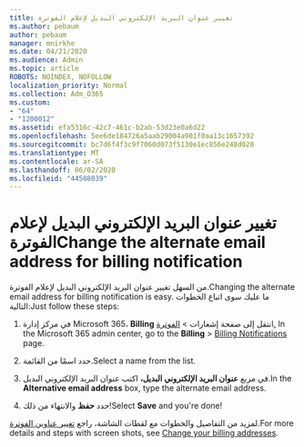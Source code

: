 ```yaml
---
title: تغيير عنوان البريد الإلكتروني البديل لإعلام الفوترة
ms.author: pebaum
author: pebaum
manager: mnirkhe
ms.date: 04/21/2020
ms.audience: Admin
ms.topic: article
ROBOTS: NOINDEX, NOFOLLOW
localization_priority: Normal
ms.collection: Adm_O365
ms.custom:
- "64"
- "1200012"
ms.assetid: efa5316c-42c7-461c-b2ab-53d23e0a6d22
ms.openlocfilehash: 5ee6de184726a5aab29004a901f0aa13c1657392
ms.sourcegitcommit: bc7d6f4f3c9f7060d073f5130e1ec856e248d020
ms.translationtype: MT
ms.contentlocale: ar-SA
ms.lasthandoff: 06/02/2020
ms.locfileid: "44508039"
---
```

# <a name="change-the-alternate-email-address-for-billing-notification"></a><span data-ttu-id="fb1e3-102">تغيير عنوان البريد الإلكتروني البديل لإعلام الفوترة</span><span class="sxs-lookup"><span data-stu-id="fb1e3-102">Change the alternate email address for billing notification</span></span>

<span data-ttu-id="fb1e3-103">من السهل تغيير عنوان البريد الإلكتروني البديل لإعلام الفوترة.</span><span class="sxs-lookup"><span data-stu-id="fb1e3-103">Changing the alternate email address for billing notification is easy.</span></span> <span data-ttu-id="fb1e3-104">ما عليك سوى اتباع الخطوات التالية:</span><span class="sxs-lookup"><span data-stu-id="fb1e3-104">Just follow these steps:</span></span>
  
1. <span data-ttu-id="fb1e3-105">في مركز إدارة Microsoft 365، **Billing** انتقل إلى صفحة إشعارات \> [الفوترة.](https://go.microsoft.com/fwlink/p/?linkid=853212)  </span><span class="sxs-lookup"><span data-stu-id="fb1e3-105">In the Microsoft 365 admin center, go to the **Billing** \>  [Billing Notifications](https://go.microsoft.com/fwlink/p/?linkid=853212) page.</span></span>

2. <span data-ttu-id="fb1e3-106">حدد اسمًا من القائمة.</span><span class="sxs-lookup"><span data-stu-id="fb1e3-106">Select a name from the list.</span></span>

3. <span data-ttu-id="fb1e3-107">في مربع **عنوان البريد الإلكتروني البديل،** اكتب عنوان البريد الإلكتروني البديل.</span><span class="sxs-lookup"><span data-stu-id="fb1e3-107">In the **Alternative email address** box, type the alternate email address.</span></span>

4. <span data-ttu-id="fb1e3-108">حدد **حفظ** والانتهاء من ذلك!</span><span class="sxs-lookup"><span data-stu-id="fb1e3-108">Select **Save** and you're done!</span></span>

<span data-ttu-id="fb1e3-109">لمزيد من التفاصيل والخطوات مع لقطات الشاشة، راجع [تغيير عناوين الفوترة](https://docs.microsoft.com/microsoft-365/commerce/billing-and-payments/change-your-billing-addresses).</span><span class="sxs-lookup"><span data-stu-id="fb1e3-109">For more details and steps with screen shots, see [Change your billing addresses](https://docs.microsoft.com/microsoft-365/commerce/billing-and-payments/change-your-billing-addresses).</span></span>
  